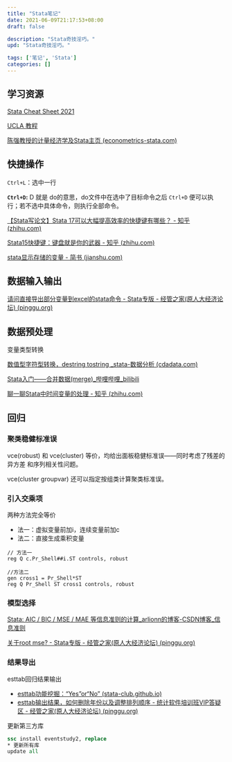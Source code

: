 ```yaml
---
title: "Stata笔记"
date: 2021-06-09T21:17:53+08:00
draft: false

description: "Stata奇技淫巧。"
upd: "Stata奇技淫巧。"

tags: ['笔记', 'Stata']
categories: []
---
```


<!--more-->

## 学习资源

[Stata Cheat Sheet 2021](https://www.stata.com/bookstore/statacheatsheets.pdf)

[UCLA 教程](https://stats.oarc.ucla.edu/)

[陈强教授的计量经济学及Stata主页 (econometrics-stata.com)](http://www.econometrics-stata.com/)

## 快捷操作

`Ctrl+L`：选中一行

**`Ctrl+D`:** D 就是 do的意思，do文件中在选中了目标命令之后 `Ctrl+D` 便可以执行；若不选中具体命令，则执行全部命令。

[【Stata写论文】Stata 17可以大幅提高效率的快捷键有哪些？ - 知乎 (zhihu.com)](https://zhuanlan.zhihu.com/p/377150995)

[Stata15快捷键：键盘就是你的武器 - 知乎 (zhihu.com)](https://zhuanlan.zhihu.com/p/29728762)

[stata显示存储的变量 - 简书 (jianshu.com)](https://www.jianshu.com/p/ea9e11615f1f)

## 数据输入输出

[请问直接导出部分变量到excel的stata命令 - Stata专版 - 经管之家(原人大经济论坛) (pinggu.org)](https://bbs.pinggu.org/thread-7144789-1-1.html)

## 数据预处理

变量类型转换

[数值型字符型转换，destring tostring _stata-数据分析 (cdadata.com)](http://www.cdadata.com/16014)

[Stata入门——合并数据(merge)_哔哩哔哩_bilibili](https://www.bilibili.com/video/av90542118/)

[聊一聊Stata中时间变量的处理 - 知乎 (zhihu.com)](https://zhuanlan.zhihu.com/p/103817704)

## 回归

### 聚类稳健标准误

vce(robust) 和 vce(cluster) 等价，均给出面板稳健标准误——同时考虑了残差的异方差 和序列相关性问题。

vce(cluster groupvar) 还可以指定按组类计算聚类标准误。

### 引入交乘项

两种方法完全等价

- 法一：虚拟变量前加i，连续变量前加c
- 法二：直接生成乘积变量

```
// 方法一
reg Q c.Pr_Shell##i.ST controls, robust

//方法二
gen cross1 = Pr_Shell*ST
reg Q Pr_Shell ST cross1 controls, robust
```

### 模型选择

[Stata: AIC / BIC / MSE / MAE 等信息准则的计算_arlionn的博客-CSDN博客_信息准则](https://blog.csdn.net/arlionn/article/details/95541749)

[关于root mse? - Stata专版 - 经管之家(原人大经济论坛) (pinggu.org)](https://bbs.pinggu.org/thread-378753-1-1.html)

### 结果导出

esttab回归结果输出

- [esttab功能挖掘：“Yes”or“No” (stata-club.github.io)](https://stata-club.github.io/stata_article/2016-09-14.html)
- [esttab输出结果，如何删除年份以及调整排列顺序 - 统计软件培训班VIP答疑区 - 经管之家(原人大经济论坛) (pinggu.org)](https://bbs.pinggu.org/thread-4198787-1-1.html)



更新第三方库

```stata
ssc install eventstudy2, replace
* 更新所有库
update all
```

